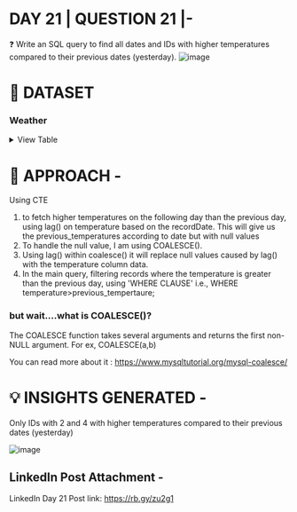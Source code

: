 
# DAY 21 | QUESTION 21 |-
❓  Write an SQL query to find all dates and IDs with higher temperatures compared to their previous dates (yesterday).
![image](https://github.com/Sankriti09/30-DAYS-SQL-QUESTION-SERIES/assets/77229345/be5d5636-fb84-4b90-97da-4ae229838034)

 # **:file_folder: DATASET**
   ### **Weather**

 <details><summary>
 View Table
 </summary>
The weather table comprises of all the information on which date temperature with IDs


 | id  | recordDate      | temperature    |
 | ------- | ---------- | ---------- | 
 | 1    |  2015-01-01    | 10   |
 | 2    |  2015-01-02      | 25    |
 | 3    |  2015-01-03     | 20      |
 | 4    |  2015-01-04     | 30       |

 </details>


# 🎯 APPROACH -
Using CTE
1. to fetch higher temperatures on the following day than the previous day, using lag() on temperature based on the recordDate. This will give us the previous_temperatures according to date but with null values
2. To handle the null value, I am using COALESCE().
3. Using lag() within coalesce() it will replace null values caused by lag() with the temperature column data.
4. In the main query, filtering records where the temperature is greater than the previous day, using 'WHERE CLAUSE' i.e., WHERE temperature>previous_tempertaure;

### but wait....what is COALESCE()?
The COALESCE function takes several arguments and returns the first non-NULL argument.
For ex, COALESCE(a,b)

You can read more about it : https://www.mysqltutorial.org/mysql-coalesce/

# 💡 INSIGHTS GENERATED -
Only IDs with 2 and 4 with higher temperatures compared to their previous dates (yesterday)

![image](https://github.com/Sankriti09/30-DAYS-SQL-QUESTION-SERIES/assets/77229345/71e04176-d8c4-4e3e-a80f-ed4d3b6ed5c7)

## LinkedIn Post Attachment -
LinkedIn Day 21 Post link: https://rb.gy/zu2g1








